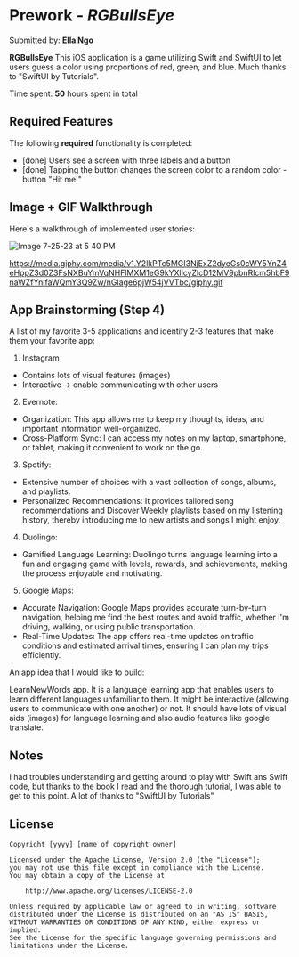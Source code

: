 # Prework - *RGBullsEye* 

Submitted by: **Ella Ngo**

**RGBullsEye** 
This iOS application is a game utilizing Swift and SwiftUI to let users guess a color using proportions of red, green, and blue.
Much thanks to "SwiftUI by Tutorials".

Time spent: **50** hours spent in total

## Required Features

The following **required** functionality is completed:

- [done] Users see a screen with three labels and a button
- [done] Tapping the button changes the screen color to a random color  - button "Hit me!"
 
## Image + GIF Walkthrough

Here's a walkthrough of implemented user stories:

![Image 7-25-23 at 5 40 PM](https://github.com/ellango2612/KuchiApp/assets/89810675/de5edd7c-c4ba-42a7-a495-037af3afcbba)

https://media.giphy.com/media/v1.Y2lkPTc5MGI3NjExZ2dyeGs0cWY5YnZ4eHppZ3d0Z3FsNXBuYmVqNHFlMXM1eG9kYXllcyZlcD12MV9pbnRlcm5hbF9naWZfYnlfaWQmY3Q9Zw/nGIage6pjW54jVVTbc/giphy.gif

## App Brainstorming (Step 4)

A list of my favorite 3-5 applications and identify 2-3 features that make them your favorite app:

1. Instagram
- Contains lots of visual features (images)
- Interactive -> enable communicating with other users

2. Evernote:
- Organization: This app allows me to keep my thoughts, ideas, and important information well-organized.
- Cross-Platform Sync: I can access my notes on my laptop, smartphone, or tablet, making it convenient to work on the go.

3. Spotify:
- Extensive number of choices with a vast collection of songs, albums, and playlists.
- Personalized Recommendations: It provides tailored song recommendations and Discover Weekly playlists based on my listening history, thereby introducing me to new artists and songs I might enjoy.

4. Duolingo:
- Gamified Language Learning: Duolingo turns language learning into a fun and engaging game with levels, rewards, and achievements, making the process enjoyable and motivating.

5. Google Maps:
- Accurate Navigation: Google Maps provides accurate turn-by-turn navigation, helping me find the best routes and avoid traffic, whether I'm driving, walking, or using public transportation.
- Real-Time Updates: The app offers real-time updates on traffic conditions and estimated arrival times, ensuring I can plan my trips efficiently.

An app idea that I would like to build:

LearnNewWords app. It is a language learning app that enables users to learn different languages unfamiliar to them. It might be interactive (allowing users to communicate with one another) or not. It should have lots of visual aids (images) for language learning and also audio features like google translate.


## Notes

I had troubles understanding and getting around to play with Swift ans Swift code, but thanks to the book I read and the thorough tutorial, I was able to get to this point. A lot of thanks to "SwiftUI by Tutorials"

## License

    Copyright [yyyy] [name of copyright owner]

    Licensed under the Apache License, Version 2.0 (the "License");
    you may not use this file except in compliance with the License.
    You may obtain a copy of the License at

        http://www.apache.org/licenses/LICENSE-2.0

    Unless required by applicable law or agreed to in writing, software
    distributed under the License is distributed on an "AS IS" BASIS,
    WITHOUT WARRANTIES OR CONDITIONS OF ANY KIND, either express or implied.
    See the License for the specific language governing permissions and
    limitations under the License.

